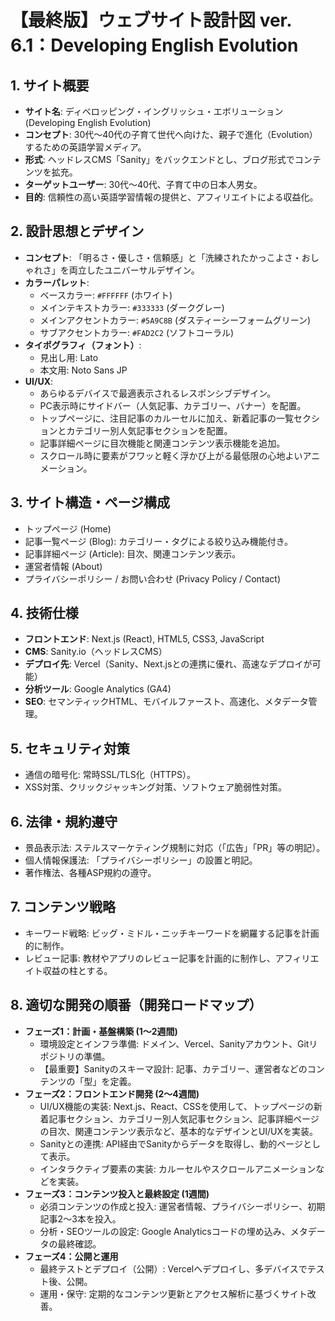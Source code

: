 # 【最終版】ウェブサイト設計図 ver. 6.1：Developing English Evolution

## 1. サイト概要
- **サイト名**: ディベロッピング・イングリッシュ・エボリューション (Developing English Evolution)
- **コンセプト**: 30代〜40代の子育て世代へ向けた、親子で進化（Evolution）するための英語学習メディア。
- **形式**: ヘッドレスCMS「Sanity」をバックエンドとし、ブログ形式でコンテンツを拡充。
- **ターゲットユーザー**: 30代〜40代、子育て中の日本人男女。
- **目的**: 信頼性の高い英語学習情報の提供と、アフィリエイトによる収益化。

## 2. 設計思想とデザイン
- **コンセプト**: 「明るさ・優しさ・信頼感」と「洗練されたかっこよさ・おしゃれさ」を両立したユニバーサルデザイン。
- **カラーパレット**:
  - ベースカラー: `#FFFFFF` (ホワイト)
  - メインテキストカラー: `#333333` (ダークグレー)
  - メインアクセントカラー: `#5A9C8B` (ダスティーシーフォームグリーン)
  - サブアクセントカラー: `#FAD2C2` (ソフトコーラル)
- **タイポグラフィ（フォント）**:
  - 見出し用: Lato
  - 本文用: Noto Sans JP
- **UI/UX**:
  - あらゆるデバイスで最適表示されるレスポンシブデザイン。
  - PC表示時にサイドバー（人気記事、カテゴリー、バナー）を配置。
  - トップページに、注目記事のカルーセルに加え、新着記事の一覧セクションとカテゴリー別人気記事セクションを配置。
  - 記事詳細ページに目次機能と関連コンテンツ表示機能を追加。
  - スクロール時に要素がフワッと軽く浮かび上がる最低限の心地よいアニメーション。

## 3. サイト構造・ページ構成
- トップページ (Home)
- 記事一覧ページ (Blog): カテゴリー・タグによる絞り込み機能付き。
- 記事詳細ページ (Article): 目次、関連コンテンツ表示。
- 運営者情報 (About)
- プライバシーポリシー / お問い合わせ (Privacy Policy / Contact)

## 4. 技術仕様
- **フロントエンド**: Next.js (React), HTML5, CSS3, JavaScript
- **CMS**: Sanity.io（ヘッドレスCMS）
- **デプロイ先**: Vercel（Sanity、Next.jsとの連携に優れ、高速なデプロイが可能）
- **分析ツール**: Google Analytics (GA4)
- **SEO**: セマンティックHTML、モバイルファースト、高速化、メタデータ管理。

## 5. セキュリティ対策
- 通信の暗号化: 常時SSL/TLS化（HTTPS）。
- XSS対策、クリックジャッキング対策、ソフトウェア脆弱性対策。

## 6. 法律・規約遵守
- 景品表示法: ステルスマーケティング規制に対応（「広告」「PR」等の明記）。
- 個人情報保護法: 「プライバシーポリシー」の設置と明記。
- 著作権法、各種ASP規約の遵守。

## 7. コンテンツ戦略
- キーワード戦略: ビッグ・ミドル・ニッチキーワードを網羅する記事を計画的に制作。
- レビュー記事: 教材やアプリのレビュー記事を計画的に制作し、アフィリエイト収益の柱とする。

## 8. 適切な開発の順番（開発ロードマップ）
- **フェーズ1：計画・基盤構築 (1〜2週間)**
  - 環境設定とインフラ準備: ドメイン、Vercel、Sanityアカウント、Gitリポジトリの準備。
  - 【最重要】Sanityのスキーマ設計: 記事、カテゴリー、運営者などのコンテンツの「型」を定義。
- **フェーズ2：フロントエンド開発 (2〜4週間)**
  - UI/UX機能の実装: Next.js、React、CSSを使用して、トップページの新着記事セクション、カテゴリー別人気記事セクション、記事詳細ページの目次、関連コンテンツ表示など、基本的なデザインとUI/UXを実装。
  - Sanityとの連携: API経由でSanityからデータを取得し、動的ページとして表示。
  - インタラクティブ要素の実装: カルーセルやスクロールアニメーションなどを実装。
- **フェーズ3：コンテンツ投入と最終設定 (1週間)**
  - 必須コンテンツの作成と投入: 運営者情報、プライバシーポリシー、初期記事2〜3本を投入。
  - 分析・SEOツールの設定: Google Analyticsコードの埋め込み、メタデータの最終確認。
- **フェーズ4：公開と運用**
  - 最終テストとデプロイ（公開）: Vercelへデプロイし、多デバイスでテスト後、公開。
  - 運用・保守: 定期的なコンテンツ更新とアクセス解析に基づくサイト改善。

